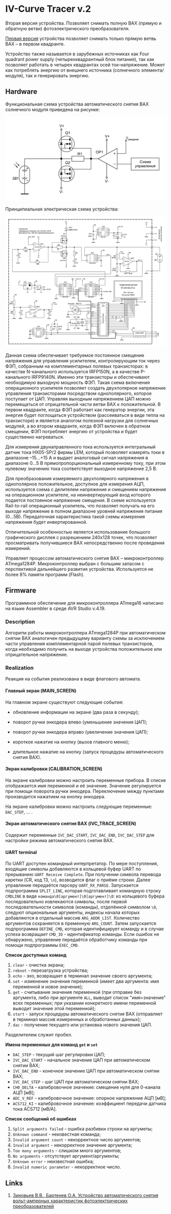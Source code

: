 # IV-Curve Tracer v.2

Вторая версия устройства. Позволяет снимать полную ВАХ (прямую и обратную ветви) фотоэлектрического преобразователя.

[Первая версия](https://github.com/nf-zvv/IVC_Tracer) устройства позволяет снимать только прямую ветвь ВАХ – в первом квадранте.

Устройство также называется в зарубежных источниках как Four quadrant power supply (четырехквадрантный блок питания), так как позволяет работать в четырех квадрантах осей ток-напряжение. Может как потреблять энергию от внешнего источника (солнечного элемента/модуля), так и генерировать энергию.

## Hardware

Функциональная схема устройства автоматического снятия ВАХ солнечного модуля приведена на рисунке:

![Functional scheme](/img/ivc_tracer_v2_func_scheme.jpg)

Принципиальная электрическая схема устройства:

![Functional scheme](/img/ivc_tracer_v2_scheme.jpg)

Данная схема обеспечивает требуемое постоянное смещение напряжения для управления усилителем, контролирующим ток через ФЭП, собранным на
комплементарных полевых транзисторах: в качестве N-канального используется IRFP150N, а в качестве P-канального IRFP9140N. Именно эти транзисторы и обеспечивают необходимую выходную мощность ФЭП. Такая схема включения операционного усилителя позволяет создать двухполярное напряжение управления транзисторами посредством однополярного, которое поступает от ЦАП. Управляя выходным напряжением ЦАП можно перемещаться от отрицательной части ветви ВАХ к положительной. В первом квадранте, когда ФЭП работает как генератор энергии, эта энергия будет поглощаться устройством (рассеиваться в виде тепла на транзисторе) и является аналогом полезной нагрузки для солнечных модулей, а во втором квадранте, когда ФЭП включен в обратном смещении, ФЭП потребляет энергию от устройства и будет существенно нагреваться.

Для измерения двунаправленного тока используется интегральный датчик тока HX05-SP/2 фирмы LEM, который позволяет измерять токи в диапазоне –15…+15 А и выдает аналоговый сигнал напряжения в диапазоне 0…5 В прямопропорциональный измеренному току, при этом нулевому значению тока соответствует выходное напряжение 2,5 В. 

Для преобразования измеряемого двухполярного напряжения в однополярное положительное, доступное для измерения АЦП, используется схема с делителем напряжения и смещением напряжения на операционном усилителе, на неинвертирующий вход которого подается постоянное напряжение смещения. В схеме используется Rail-to-rail операционный усилитель, что позволяет получать на его выходе напряжение в полном диапазоне уровней напряжения питания (0…5В). Передаточная характеристика такой схемы измерения напряжения будет инвертированной.

Отличительной особенностью является использование большого графического дисплея с разрешением 240х128 точек, что позволяет просматривать получившиеся ВАХ непосредственно после проведения измерений.

Управляет процессом автоматического снятия ВАХ – микроконтроллер ATmega1284P. Микроконтроллер выбран с большим запасом с перспективой дальнейшего развития устройства. Используется не более 8% памяти программ (Flash).

## Firmware

Программное обеспечение для микроконтроллера ATmega16 написано на языке Assembler в среде AVR Studio v.4.19.

### Description

Алгоритм работы микроконтроллера ATmega1284P при автоматическом снятии ВАХ аналогичен предыдущему варианту схемы за исключением части управления комплементарной парой полевых транзисторов, когда необходимо получить на выходе устройства положительное или отрицательное напряжение.

### Realization

Реакция на события реализована в виде флагового автомата.

#### Главный экран (MAIN_SCREEN)

На главном экране существуют следующие события:
 - обновление информации на экране (два раза в секунду);
 - поворот ручки энкодера влево (уменьшение значения ЦАП);
 - поворот ручки энкодера вправо (увеличение значения ЦАП);

 - короткое нажатие на кнопку (вызов главного меню);
 - длительное нажатие на кнопку (запуск процедуры автоматического снятия ВАХ).

#### Экран калибровки (CALIBRATION_SCREEN)

На экране калибровки можно настроить переменные прибора. В списке отображается имя переменной и её значение. Значение регулируется при помощи поворота ручки энкодера. Переключение между пунктами производится нажатием на кнопку энкодера.

На экране калибровки можно настроить следующие переменные: `DAC_STEP`, ... .


#### Экран автоматического снятия ВАХ (IVC_TRACE_SCREEN)

Содержит переменные `IVC_DAC_START`, `IVC_DAC_END`, `IVC_DAC_STEP` для настройки режима автоматического снятия ВАХ.

#### UART terminal

По UART доступен командный интерпретатор. По мере поступления, входящие символы добавляются в кольцевой буфер UART по прерыванию `UART Receive Complete`. При получении символа перевода каретки (CR, код 13, `\n`), возводится флаг о приёме строки. Далее управление передаётся парсеру `UART_RX_PARSE`. Запускается подпрограмма `SPLIT_LINE`, которая подготавливает командную строку `CMDLINE` в виде `команда\0[аргумент]\0[аргумент]\0`: из кольцевого буфера последовательно извлекаются символы, после первой последовательности символов (команды), отделённой символом `\0`, следуют опциональные аргументы, индексы начала которых добавляются в отдельный массив `ARG_ADDR_LIST`. Количество аргументов сохраняется в пременную `ARG_COUNT`. Затем запускается подпрограмма `DEFINE_CMD`, которая идентифицирует команду и в случае успеха возвращает `CMD_ID` - идентификатор команды. Если ошибок не обнаружено, управление передаётся обработчику команды при помощи подпрограммы `EXEC_CMD`.

**Список доступных команд**

1. `clear` - очистка экрана;
2. `reboot` - перезагрузка устройства;
3. `echo` - эхо, возвращает в терминал значение своего аргумента;
4. `set` - изменение значения переменной (имеет два аргумента: имя переменной и новое значение);
5. `get` - считывание значения переменной (при отправке без аргумента, либо при аргументе `ALL`, выводит список "имя=значение" всех переменных; при указании конкретного имени переменной выводит значение этой переменной);
6. `start` - запуск процедуры автоматического снятия ВАХ (отправляет в терминал массив измеренных и обработанных данных);
7. `dac` - получение текущего или установка нового значения ЦАП.

Разделителем служит пробел.

**Имена переменных для команд `get` и  `set`**

 - `DAC_STEP` - текущий шаг регулировки ЦАП;
 - `IVC_DAC_START` - начальное значение ЦАП при автоматическом снятии ВАХ;
 - `IVC_DAC_END` - конечное значение ЦАП при автоматическом снятии ВАХ;
 - `IVC_DAC_STEP` - шаг ЦАП при автоматическом снятии ВАХ;
 - `CH0_DELTA` - калибровочное значение: смещение нуля для 0-канала АЦП [мВ];
 - `ADC_V_REF` - калибровочное значение: опорное напряжение АЦП [мВ];
 - `ACS712_KI` - калибровочное значение: коэффициент передачи датчика тока ACS712 [мВ/А].

**Список сообщений об ошибках**

1. `Split arguments failed` - ошибка разбивки строки на аргуметы;
2. `Unknown command` - неизвестная команда;
3. `Invalid argument count` - некорректное число аргументов;
4. `Invalid argument` - некорректное значение аргумента;
5. `Too many arguments` - слишком много аргументов;
6. `No arguments` - отсутствует аргумент/аргументы;
7. `Unknown error` - неизвестная ошибка;
8. `Invalid numeric parameter` - некорректное число.



## Links

1. [Зиновьев В.В., Бартенев О.А. Устройство автоматического снятия вольт-амперных характеристик фотоэлектрических преобразователей](http://f-ing.udsu.ru/files/EL-J-MT/000572-7_2_4_19_%D0%91%D0%B0%D1%80%D1%82%D0%B5%D0%BD%D0%B5%D0%B2.pdf)